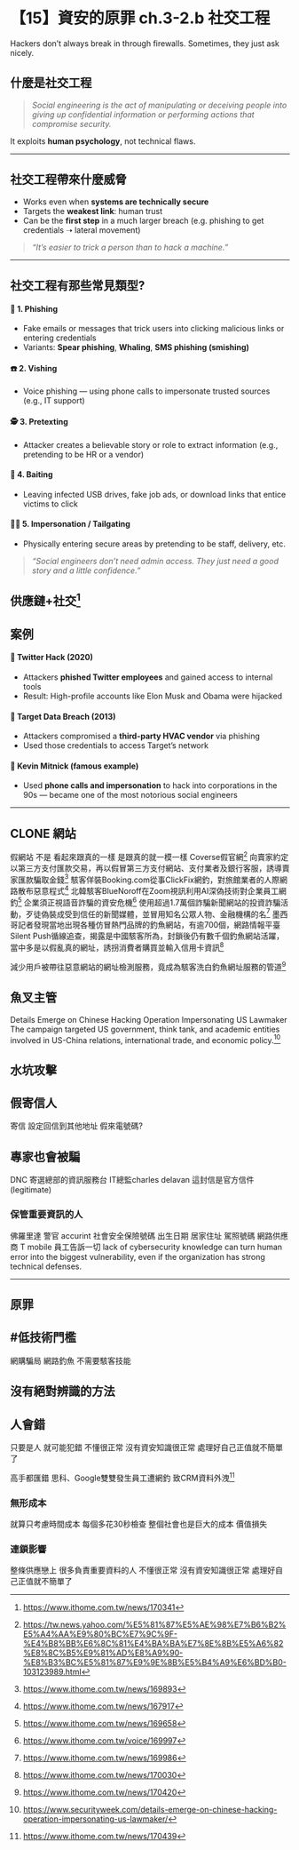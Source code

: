# 【15】資安的原罪 ch.3-2.b 社交工程

Hackers don’t always break in through firewalls. Sometimes, they just ask nicely.

## 什麼是社交工程

> *Social engineering is the act of manipulating or deceiving people into giving up confidential information or performing actions that compromise security.*

It exploits **human psychology**, not technical flaws.

---

## 社交工程帶來什麼威脅

* Works even when **systems are technically secure**
* Targets the **weakest link**: human trust
* Can be the **first step** in a much larger breach (e.g. phishing to get credentials ➝ lateral movement)

> *“It’s easier to trick a person than to hack a machine.”*

---

## 社交工程有那些常見類型?

#### 📨 1. **Phishing**

* Fake emails or messages that trick users into clicking malicious links or entering credentials
* Variants: **Spear phishing**, **Whaling**, **SMS phishing (smishing)**

#### ☎️ 2. **Vishing**

* Voice phishing — using phone calls to impersonate trusted sources (e.g., IT support)

#### 🕵️ 3. **Pretexting**

* Attacker creates a believable story or role to extract information (e.g., pretending to be HR or a vendor)

#### 🏢 4. **Baiting**

* Leaving infected USB drives, fake job ads, or download links that entice victims to click

#### 👨‍💼 5. **Impersonation / Tailgating**

* Physically entering secure areas by pretending to be staff, delivery, etc.

> *“Social engineers don’t need admin access. They just need a good story and a little confidence.”*

供應鏈+社交[^11]
---

## 案例
#### 💼 **Twitter Hack (2020)**

* Attackers **phished Twitter employees** and gained access to internal tools
* Result: High-profile accounts like Elon Musk and Obama were hijacked

#### 🏥 **Target Data Breach (2013)**

* Attackers compromised a **third-party HVAC vendor** via phishing
* Used those credentials to access Target’s network

#### 🏦 **Kevin Mitnick (famous example)**

* Used **phone calls and impersonation** to hack into corporations in the 90s — became one of the most notorious social engineers

---

## CLONE 網站
假網站 不是 看起來跟真的一樣 是跟真的就一模一樣
Coverse假官網[^1]
向賣家約定以第三方支付匯款交易，再以假冒第三方支付網站、支付業者及銀行客服，誘導賣家匯款騙取金錢[^9]
駭客佯裝Booking.com從事ClickFix網釣，對旅館業者的人際網路散布惡意程式[^2]
北韓駭客BlueNoroff在Zoom視訊利用AI深偽技術對企業員工網釣[^3]
企業須正視語音詐騙的資安危機[^4]
使用超過1.7萬個詐騙新聞網站的投資詐騙活動，歹徒偽裝成受到信任的新聞媒體，並冒用知名公眾人物、金融機構的名[^7]
墨西哥記者發現當地出現各種仿冒熱門品牌的釣魚網站，有逾700個，網路情報平臺Silent Push循線追查，揭露是中國駭客所為，封鎖後仍有數千個釣魚網站活躍，當中多是以假亂真的網址，誘拐消費者購買並輸入信用卡資訊[^8]

減少用戶被帶往惡意網站的網址檢測服務，竟成為駭客洗白釣魚網址服務的管道[^6]


## 魚叉主管
Details Emerge on Chinese Hacking Operation Impersonating US Lawmaker
The campaign targeted US government, think tank, and academic entities involved in US-China relations, international trade, and economic policy.[^10]

## 水坑攻擊

## 假寄信人
寄信 設定回信到其他地址
假來電號碼?

## 專家也會被騙
DNC 寄選總部的資訊服務台 IT總監charles delavan 這封信是官方信件(legitimate)

### 保管重要資訊的人
佛羅里達 警官 accurint 社會安全保險號碼 出生日期 居家住址 駕照號碼
網路供應商 T mobile 員工告訴一切
lack of cybersecurity knowledge can turn human error into the biggest vulnerability, even if the organization has strong technical defenses.

---

## 原罪

## #低技術門檻
網購騙局 網路釣魚 不需要駭客技能

## 沒有絕對辨識的方法

## 人會錯
只要是人 就可能犯錯
不懂很正常 沒有資安知識很正常 處理好自己正值就不簡單了

高手都匯錯
思科、Google雙雙發生員工遭網釣 致CRM資料外洩[^5]

### 無形成本
就算只考慮時間成本 每個多花30秒檢查
整個社會也是巨大的成本 價值損失



### 連鎖影響
整條供應戀上
很多負責重要資料的人 不懂很正常 沒有資安知識很正常 處理好自己正值就不簡單了


[^1]: https://tw.news.yahoo.com/%E5%81%87%E5%AE%98%E7%B6%B2%E5%A4%AA%E9%80%BC%E7%9C%9F-%E4%B8%BB%E6%8C%81%E4%BA%BA%E7%8E%8B%E5%A6%82%E8%8C%B5%E9%81%AD%E8%A9%90-%E8%B3%BC%E5%81%87%E9%9E%8B%E5%B4%A9%E6%BD%B0-103123989.html
[^2]: https://www.ithome.com.tw/news/167917
[^3]: https://www.ithome.com.tw/news/169658
[^4]: https://www.ithome.com.tw/voice/169997
[^5]: https://www.ithome.com.tw/news/170439
[^6]: https://www.ithome.com.tw/news/170420
[^7]: https://www.ithome.com.tw/news/169986
[^8]: https://www.ithome.com.tw/news/170030
[^9]: https://www.ithome.com.tw/news/169893
[^10]: https://www.securityweek.com/details-emerge-on-chinese-hacking-operation-impersonating-us-lawmaker/
[^11]: https://www.ithome.com.tw/news/170341